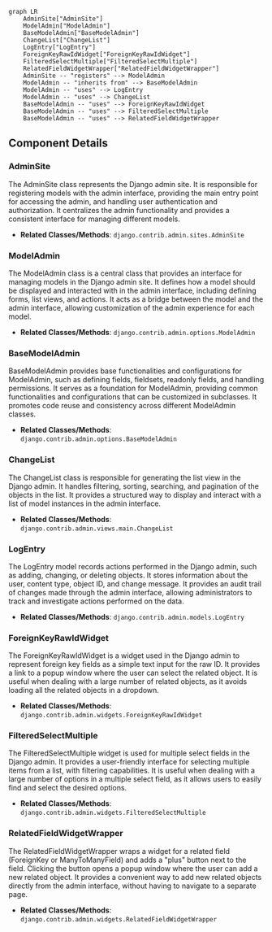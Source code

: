 ```mermaid
graph LR
    AdminSite["AdminSite"]
    ModelAdmin["ModelAdmin"]
    BaseModelAdmin["BaseModelAdmin"]
    ChangeList["ChangeList"]
    LogEntry["LogEntry"]
    ForeignKeyRawIdWidget["ForeignKeyRawIdWidget"]
    FilteredSelectMultiple["FilteredSelectMultiple"]
    RelatedFieldWidgetWrapper["RelatedFieldWidgetWrapper"]
    AdminSite -- "registers" --> ModelAdmin
    ModelAdmin -- "inherits from" --> BaseModelAdmin
    ModelAdmin -- "uses" --> LogEntry
    ModelAdmin -- "uses" --> ChangeList
    BaseModelAdmin -- "uses" --> ForeignKeyRawIdWidget
    BaseModelAdmin -- "uses" --> FilteredSelectMultiple
    BaseModelAdmin -- "uses" --> RelatedFieldWidgetWrapper
```

## Component Details

### AdminSite
The AdminSite class represents the Django admin site. It is responsible for registering models with the admin interface, providing the main entry point for accessing the admin, and handling user authentication and authorization. It centralizes the admin functionality and provides a consistent interface for managing different models.
- **Related Classes/Methods**: `django.contrib.admin.sites.AdminSite`

### ModelAdmin
The ModelAdmin class is a central class that provides an interface for managing models in the Django admin site. It defines how a model should be displayed and interacted with in the admin interface, including defining forms, list views, and actions. It acts as a bridge between the model and the admin interface, allowing customization of the admin experience for each model.
- **Related Classes/Methods**: `django.contrib.admin.options.ModelAdmin`

### BaseModelAdmin
BaseModelAdmin provides base functionalities and configurations for ModelAdmin, such as defining fields, fieldsets, readonly fields, and handling permissions. It serves as a foundation for ModelAdmin, providing common functionalities and configurations that can be customized in subclasses. It promotes code reuse and consistency across different ModelAdmin classes.
- **Related Classes/Methods**: `django.contrib.admin.options.BaseModelAdmin`

### ChangeList
The ChangeList class is responsible for generating the list view in the Django admin. It handles filtering, sorting, searching, and pagination of the objects in the list. It provides a structured way to display and interact with a list of model instances in the admin interface.
- **Related Classes/Methods**: `django.contrib.admin.views.main.ChangeList`

### LogEntry
The LogEntry model records actions performed in the Django admin, such as adding, changing, or deleting objects. It stores information about the user, content type, object ID, and change message. It provides an audit trail of changes made through the admin interface, allowing administrators to track and investigate actions performed on the data.
- **Related Classes/Methods**: `django.contrib.admin.models.LogEntry`

### ForeignKeyRawIdWidget
The ForeignKeyRawIdWidget is a widget used in the Django admin to represent foreign key fields as a simple text input for the raw ID. It provides a link to a popup window where the user can select the related object. It is useful when dealing with a large number of related objects, as it avoids loading all the related objects in a dropdown.
- **Related Classes/Methods**: `django.contrib.admin.widgets.ForeignKeyRawIdWidget`

### FilteredSelectMultiple
The FilteredSelectMultiple widget is used for multiple select fields in the Django admin. It provides a user-friendly interface for selecting multiple items from a list, with filtering capabilities. It is useful when dealing with a large number of options in a multiple select field, as it allows users to easily find and select the desired options.
- **Related Classes/Methods**: `django.contrib.admin.widgets.FilteredSelectMultiple`

### RelatedFieldWidgetWrapper
The RelatedFieldWidgetWrapper wraps a widget for a related field (ForeignKey or ManyToManyField) and adds a "plus" button next to the field. Clicking the button opens a popup window where the user can add a new related object. It provides a convenient way to add new related objects directly from the admin interface, without having to navigate to a separate page.
- **Related Classes/Methods**: `django.contrib.admin.widgets.RelatedFieldWidgetWrapper`
